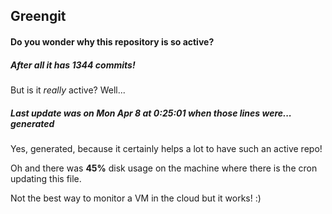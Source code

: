 ## Greengit

#### Do you wonder why this repository is so active?

##### After all it has 1344 commits!

But is it *really* active? Well...

##### Last update was on Mon Apr 8 at 0:25:01 when those lines were... generated

Yes, generated, because it certainly helps a lot to have such an active repo!

Oh and there was **45%** disk usage on the machine
where there is the cron updating this file.

Not the best way to monitor a VM in the cloud but it works! :)
